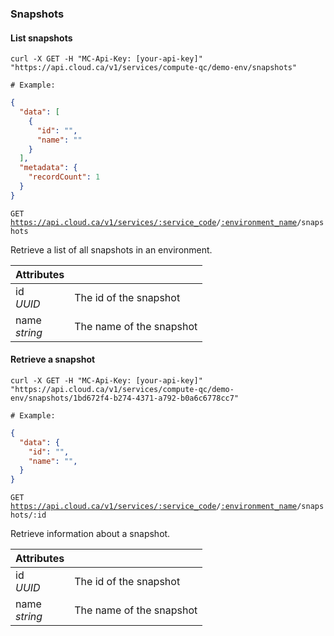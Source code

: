 ### Snapshots


<!-------------------- LIST SNAPSHOTS -------------------->

#### List snapshots

```shell
curl -X GET -H "MC-Api-Key: [your-api-key]"
"https://api.cloud.ca/v1/services/compute-qc/demo-env/snapshots"

# Example:
```
```json
{
  "data": [
    {
      "id": "",
      "name": ""
    }
  ],
  "metadata": {
    "recordCount": 1
  }
}
```

<code>GET https://api.cloud.ca/v1/services/<a href="#service-connections">:service_code</a>/<a href="#environments">:environment_name</a>/snapshots</code>

Retrieve a list of all snapshots in an environment.

Attributes | &nbsp;
---------- | -----
id<br/>*UUID* | The id of the snapshot
name<br/>*string* | The name of the snapshot


<!-------------------- RETRIEVE A SNAPSHOT -------------------->

#### Retrieve a snapshot

```shell
curl -X GET -H "MC-Api-Key: [your-api-key]"
"https://api.cloud.ca/v1/services/compute-qc/demo-env/snapshots/1bd672f4-b274-4371-a792-b0a6c6778cc7"

# Example:
```
```json
{
  "data": {
    "id": "",
    "name": "",
  }
}
```

<code>GET https://api.cloud.ca/v1/services/<a href="#service-connections">:service_code</a>/<a href="#environments">:environment_name</a>/snapshots/:id</code>

Retrieve information about a snapshot.

Attributes | &nbsp;
---------- | -----
id<br/>*UUID* | The id of the snapshot
name<br/>*string* | The name of the snapshot
